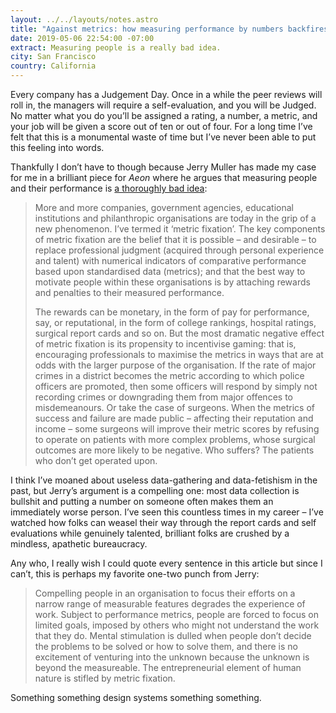 ```yaml
---
layout: ../../layouts/notes.astro
title: "Against metrics: how measuring performance by numbers backfires"
date: 2019-05-06 22:54:00 -07:00
extract: Measuring people is a really bad idea.
city: San Francisco
country: California
---
```


Every company has a Judgement Day. Once in a while the peer reviews will roll in, the managers will require a self-evaluation, and you will be Judged. No matter what you do you’ll be assigned a rating, a number, a metric, and your job will be given a score out of ten or out of four. For a long time I’ve felt that this is a monumental waste of time but I’ve never been able to put this feeling into words.

Thankfully I don’t have to though because Jerry Muller has made my case for me in a brilliant piece for _Aeon_ where he argues that measuring people and their performance is [a thoroughly bad idea](https://aeon.co/ideas/against-metrics-how-measuring-performance-by-numbers-backfires):

> More and more companies, government agencies, educational institutions and philanthropic organisations are today in the grip of a new phenomenon. I’ve termed it ‘metric fixation’. The key components of metric fixation are the belief that it is possible – and desirable – to replace professional judgment (acquired through personal experience and talent) with numerical indicators of comparative performance based upon standardised data (metrics); and that the best way to motivate people within these organisations is by attaching rewards and penalties to their measured performance.
>
> The rewards can be monetary, in the form of pay for performance, say, or reputational, in the form of college rankings, hospital ratings, surgical report cards and so on. But the most dramatic negative effect of metric fixation is its propensity to incentivise gaming: that is, encouraging professionals to maximise the metrics in ways that are at odds with the larger purpose of the organisation. If the rate of major crimes in a district becomes the metric according to which police officers are promoted, then some officers will respond by simply not recording crimes or downgrading them from major offences to misdemeanours. Or take the case of surgeons. When the metrics of success and failure are made public – affecting their reputation and income – some surgeons will improve their metric scores by refusing to operate on patients with more complex problems, whose surgical outcomes are more likely to be negative. Who suffers? The patients who don’t get operated upon.

I think I’ve moaned about useless data-gathering and data-fetishism in the past, but Jerry’s argument is a compelling one: most data collection is bullshit and putting a number on someone often makes them an immediately worse person. I’ve seen this countless times in my career – I’ve watched how folks can weasel their way through the report cards and self evaluations while genuinely talented, brilliant folks are crushed by a mindless, apathetic bureaucracy.

Any who, I really wish I could quote every sentence in this article but since I can’t, this is perhaps my favorite one-two punch from Jerry:

> Compelling people in an organisation to focus their efforts on a narrow range of measurable features degrades the experience of work. Subject to performance metrics, people are forced to focus on limited goals, imposed by others who might not understand the work that they do. Mental stimulation is dulled when people don’t decide the problems to be solved or how to solve them, and there is no excitement of venturing into the unknown because the unknown is beyond the measureable. The entrepreneurial element of human nature is stifled by metric fixation.

Something something design systems something something.

